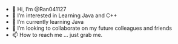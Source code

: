 - 👋 Hi, I’m @Ran041127
- 👀 I’m interested in Learning Java and C++
- 🌱 I’m currently learning Java
- 💞️ I’m looking to collaborate on my future colleagues and friends
- 📫 How to reach me ... just grab me.

<!---
Ran041127/Ran041127 is a ✨ special ✨ repository because its `README.md` (this file) appears on your GitHub profile.
You can click the Preview link to take a look at your changes.
--->
